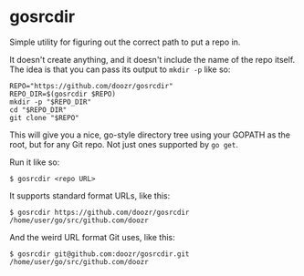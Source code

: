 # gosrcdir

Simple utility for figuring out the correct path to put a repo in.

It doesn't create anything, and it doesn't include the name of the repo
itself. The idea is that you can pass its output to `mkdir -p` like so:

```
REPO="https://github.com/doozr/gosrcdir"
REPO_DIR=$(gosrcdir $REPO)
mkdir -p "$REPO_DIR"
cd "$REPO_DIR"
git clone "$REPO"
```

This will give you a nice, go-style directory tree using your GOPATH as the
root, but for any Git repo. Not just ones supported by `go get`.

Run it like so:

```
$ gosrcdir <repo URL>
```

It supports standard format URLs, like this:

```
$ gosrcdir https://github.com/doozr/gosrcdir
/home/user/go/src/github.com/doozr
```

And the weird URL format Git uses, like this:

```
$ gosrcdir git@github.com:doozr/gosrcdir.git
/home/user/go/src/github.com/doozr
```


